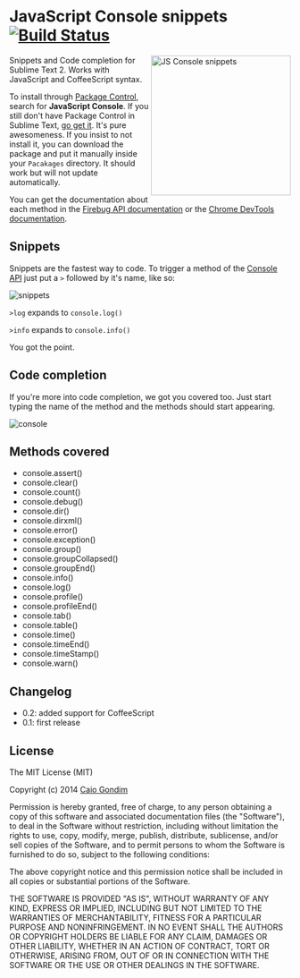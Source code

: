 # JavaScript Console snippets [![Build Status](https://secure.travis-ci.org/caiogondim/js-console-sublime-snippets.png?branch=master)](https://travis-ci.org/caiogondim/js-console-sublime-snippets)

<img src="https://raw.github.com/caiogondim/js-console-sublime-snippets/master/js-console-snippets-logo.png" alt="JS Console snippets" align="right" width="250" />

Snippets and Code completion for Sublime Text 2.
Works with JavaScript and CoffeeScript syntax.

To install through [Package Control](http://wbond.net/sublime_packages/package_control),
search for **JavaScript Console**. If you still don't have Package Control in Sublime Text, [go get it](http://wbond.net/sublime_packages/package_control/installation).
It's pure awesomeness. If you insist to not install it, you can download the package and
put it manually inside your `Pacakages` directory. It should work but will not update automatically.

You can get the documentation about each method in the [Firebug API documentation](http://getfirebug.com/wiki/index.php/Console_API)
or the [Chrome DevTools documentation](https://developers.google.com/chrome-developer-tools/docs/console).

## Snippets

Snippets are the fastest way to code.
To trigger a method of the [Console API](http://getfirebug.com/wiki/index.php/Console_API)
just put a `>` followed by it's name, like so:

![snippets](https://raw.github.com/caiogondim/js-console-sublime-snippets/master/snippets.gif)

`>log` expands to `console.log()`

`>info` expands to `console.info()`

You got the point.

## Code completion

If you're more into code completion, we got you covered too.
Just start typing the name of the method and the methods should start appearing.

![console](https://raw.github.com/caiogondim/js-console-sublime-snippets/master/console.png)

## Methods covered

- console.assert()
- console.clear()
- console.count()
- console.debug()
- console.dir()
- console.dirxml()
- console.error()
- console.exception()
- console.group()
- console.groupCollapsed()
- console.groupEnd()
- console.info()
- console.log()
- console.profile()
- console.profileEnd()
- console.tab()
- console.table()
- console.time()
- console.timeEnd()
- console.timeStamp()
- console.warn()

## Changelog

- 0.2: added support for CoffeeScript
- 0.1: first release

## License

The MIT License (MIT)

Copyright (c) 2014 [Caio Gondim](http://caiogondim.com)

Permission is hereby granted, free of charge, to any person obtaining a copy
of this software and associated documentation files (the "Software"), to deal
in the Software without restriction, including without limitation the rights
to use, copy, modify, merge, publish, distribute, sublicense, and/or sell
copies of the Software, and to permit persons to whom the Software is
furnished to do so, subject to the following conditions:

The above copyright notice and this permission notice shall be included in all
copies or substantial portions of the Software.

THE SOFTWARE IS PROVIDED "AS IS", WITHOUT WARRANTY OF ANY KIND, EXPRESS OR
IMPLIED, INCLUDING BUT NOT LIMITED TO THE WARRANTIES OF MERCHANTABILITY,
FITNESS FOR A PARTICULAR PURPOSE AND NONINFRINGEMENT. IN NO EVENT SHALL THE
AUTHORS OR COPYRIGHT HOLDERS BE LIABLE FOR ANY CLAIM, DAMAGES OR OTHER
LIABILITY, WHETHER IN AN ACTION OF CONTRACT, TORT OR OTHERWISE, ARISING FROM,
OUT OF OR IN CONNECTION WITH THE SOFTWARE OR THE USE OR OTHER DEALINGS IN THE
SOFTWARE.
